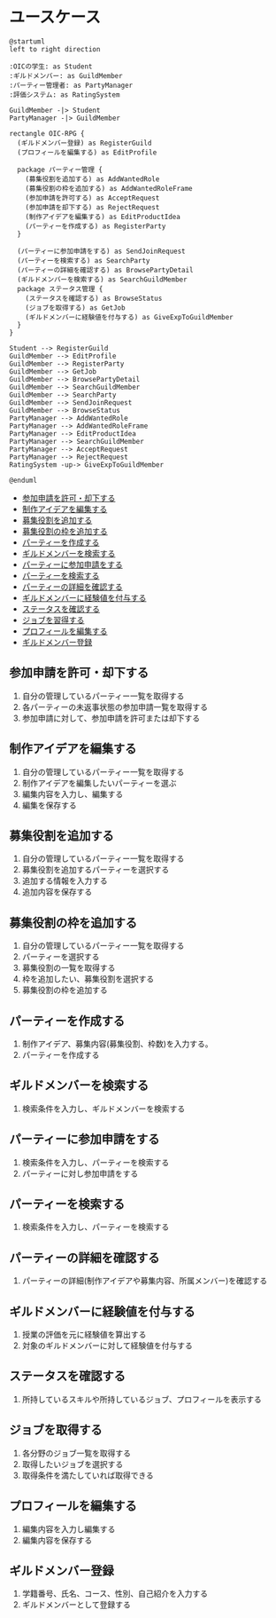# ユースケース

```uml
@startuml
left to right direction

:OICの学生: as Student
:ギルドメンバー: as GuildMember
:パーティー管理者: as PartyManager
:評価システム: as RatingSystem

GuildMember -|> Student
PartyManager -|> GuildMember

rectangle OIC-RPG {
  (ギルドメンバー登録) as RegisterGuild
  (プロフィールを編集する) as EditProfile

  package パーティー管理 {
    (募集役割を追加する) as AddWantedRole
    (募集役割の枠を追加する) as AddWantedRoleFrame
    (参加申請を許可する) as AcceptRequest
    (参加申請を却下する) as RejectRequest
    (制作アイデアを編集する) as EditProductIdea
    (パーティーを作成する) as RegisterParty
  }

  (パーティーに参加申請をする) as SendJoinRequest
  (パーティーを検索する) as SearchParty
  (パーティーの詳細を確認する) as BrowsePartyDetail
  (ギルドメンバーを検索する) as SearchGuildMember
  package ステータス管理 {
    (ステータスを確認する) as BrowseStatus
    (ジョブを取得する) as GetJob
    (ギルドメンバーに経験値を付与する) as GiveExpToGuildMember
  }
}

Student --> RegisterGuild
GuildMember --> EditProfile
GuildMember --> RegisterParty
GuildMember --> GetJob
GuildMember --> BrowsePartyDetail
GuildMember --> SearchGuildMember
GuildMember --> SearchParty
GuildMember --> SendJoinRequest
GuildMember --> BrowseStatus
PartyManager --> AddWantedRole
PartyManager --> AddWantedRoleFrame
PartyManager --> EditProductIdea
PartyManager --> SearchGuildMember
PartyManager --> AcceptRequest
PartyManager --> RejectRequest
RatingSystem -up-> GiveExpToGuildMember

@enduml
```
- [参加申請を許可・却下する](#参加申請を許可・却下する)
- [制作アイデアを編集する](#制作アイデアを編集する)
- [募集役割を追加する](#募集役割を追加する)
- [募集役割の枠を追加する](#募集役割の枠を追加する)
- [パーティーを作成する](#パーティーを作成する)
- [ギルドメンバーを検索する](#ギルドメンバーを検索する)
- [パーティーに参加申請をする](#パーティーに参加申請をする)
- [パーティーを検索する](#パーティーを検索する)
- [パーティーの詳細を確認する](#パーティーの詳細を確認する)
- [ギルドメンバーに経験値を付与する](#ギルドメンバーに経験値を付与する)
- [ステータスを確認する](#ステータスを確認する)
- [ジョブを習得する](#ジョブを習得する)
- [プロフィールを編集する](#プロフィールを編集する)
- [ギルドメンバー登録](#ギルドメンバー登録)

## 参加申請を許可・却下する
1. 自分の管理しているパーティー一覧を取得する
2. 各パーティーの未返事状態の参加申請一覧を取得する
3. 参加申請に対して、参加申請を許可または却下する

## 制作アイデアを編集する
1. 自分の管理しているパーティー一覧を取得する
2. 制作アイデアを編集したいパーティーを選ぶ
3. 編集内容を入力し、編集する
4. 編集を保存する

## 募集役割を追加する
1. 自分の管理しているパーティー一覧を取得する
2. 募集役割を追加するパーティーを選択する
3. 追加する情報を入力する
4. 追加内容を保存する

## 募集役割の枠を追加する
1. 自分の管理しているパーティー一覧を取得する
2. パーティーを選択する
3. 募集役割の一覧を取得する
4. 枠を追加したい、募集役割を選択する
5. 募集役割の枠を追加する

## パーティーを作成する
1. 制作アイデア、募集内容(募集役割、枠数)を入力する。
2. パーティーを作成する

## ギルドメンバーを検索する
1. 検索条件を入力し、ギルドメンバーを検索する

## パーティーに参加申請をする
1. 検索条件を入力し、パーティーを検索する
2. パーティーに対し参加申請をする

## パーティーを検索する
1. 検索条件を入力し、パーティーを検索する

## パーティーの詳細を確認する
1. パーティーの詳細(制作アイデアや募集内容、所属メンバー)を確認する

## ギルドメンバーに経験値を付与する
1. 授業の評価を元に経験値を算出する
2. 対象のギルドメンバーに対して経験値を付与する

## ステータスを確認する
1. 所持しているスキルや所持しているジョブ、プロフィールを表示する

## ジョブを取得する
1. 各分野のジョブ一覧を取得する
2. 取得したいジョブを選択する
3. 取得条件を満たしていれば取得できる

## プロフィールを編集する
1. 編集内容を入力し編集する
2. 編集内容を保存する

## ギルドメンバー登録
1. 学籍番号、氏名、コース、性別、自己紹介を入力する
2. ギルドメンバーとして登録する
